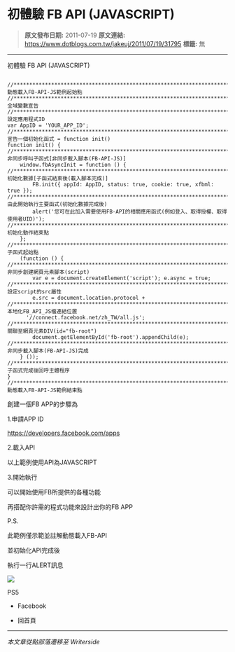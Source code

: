 # 初體驗 FB API (JAVASCRIPT)

> **原文發布日期:** 2011-07-19
> **原文連結:** https://www.dotblogs.com.tw/jakeuj/2011/07/19/31795
> **標籤:** 無

---

初體驗 FB API (JAVASCRIPT)

```

//*******************************************************************************動態載入FB-API-JS範例起始點
//*******************************************************************************全域變數宣告
//*******************************************************************************設定應用程式ID
var AppID = 'YOUR_APP_ID';
//*******************************************************************************宣告一個初始化函式 = function init()
function init() {
//*******************************************************************************非同步呼叫子函式[非同步載入腳本(FB-API-JS)]
    window.fbAsyncInit = function () {
//*******************************************************************************初始化數據[子函式結束後(載入腳本完成)]
        FB.init({ appId: AppID, status: true, cookie: true, xfbml: true });
//*******************************************************************************由此開始執行主要函式(初始化數據完成後)
        alert('您可在此加入需要使用FB-API的相關應用函式(例如登入、取得授權、取得使用者UID)');
//*******************************************************************************初始化動作結束點
    };
//*******************************************************************************子函式起始點
    (function () {
//*******************************************************************************非同步創建網頁元素腳本(script)
        var e = document.createElement('script'); e.async = true;
//*******************************************************************************設定script的src屬性
        e.src = document.location.protocol +
//*******************************************************************************本地化FB_API_JS檔連結位置
      '//connect.facebook.net/zh_TW/all.js';
//*******************************************************************************關聯至網頁元素DIV(id="fb-root")
        document.getElementById('fb-root').appendChild(e);
//*******************************************************************************非同步載入腳本(FB-API-JS)完成
    } ());
//*******************************************************************************子函式完成後回呼主體程序
}
//*******************************************************************************動態載入FB-API-JS範例結束點
```

創建一個FB APP的步驟為

1.申請APP ID

<https://developers.facebook.com/apps>

2.載入API

以上範例使用API為JAVASCRIPT

3.開始執行

可以開始使用FB所提供的各種功能

再搭配你許需的程式功能來設計出你的FB APP

P.S.

此範例僅示範並註解動態載入FB-API

並初始化API完成後

執行一行ALERT訊息

![](https://card.psnprofiles.com/1/jakeuj.png)

PS5

* Facebook

* 回首頁

---

*本文章從點部落遷移至 Writerside*
